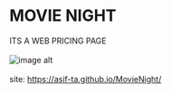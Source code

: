 # MOVIE NIGHT
ITS A WEB PRICING PAGE <br> <br>
![image alt](https://github.com/asif-ta/MovieNight/blob/84930a1882bde5f1ff9e0e4dcba2b2a513219262/MOVIE%20NIGHT%20PictureForREADME.png) <br> <br>
site:
https://asif-ta.github.io/MovieNight/
